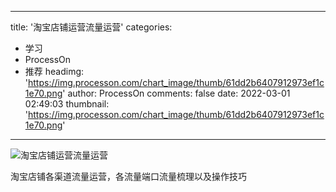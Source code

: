 
---
title: '淘宝店铺运营流量运营'
categories: 
 - 学习
 - ProcessOn
 - 推荐
headimg: 'https://img.processon.com/chart_image/thumb/61dd2b6407912973ef1c1e70.png'
author: ProcessOn
comments: false
date: 2022-03-01 02:49:03
thumbnail: 'https://img.processon.com/chart_image/thumb/61dd2b6407912973ef1c1e70.png'
---

<div>   
<img class="thumb" alt="淘宝店铺运营流量运营" src="https://img.processon.com/chart_image/thumb/61dd2b6407912973ef1c1e70.png" referrerpolicy="no-referrer">
<p>淘宝店铺各渠道流量运营，各流量端口流量梳理以及操作技巧</p>  
</div>
            